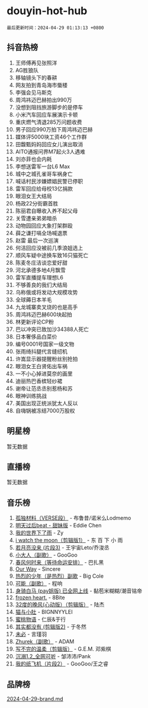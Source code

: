 # douyin-hot-hub

`最后更新时间：2024-04-29 01:13:13 +0800`

## 抖音热榜

1. 王师傅再见张照洋
1. AG胜狼队
1. 移轴镜头下的春耕
1. 网友拍到青岛海市蜃楼
1. 李强会见马斯克
1. 周鸿祎迈巴赫拍出990万
1. 没想到阻挡旅游脚步的是停车
1. 小米汽车回应车展演示卡顿
1. 重庆燃气清退285万问题收费
1. 男子回应990万拍下周鸿祎迈巴赫
1. 媒体评5000块工资46个工作群
1. 田馥甄妈妈回应女儿演出取消
1. AITO通报问界M7起火3人遇难
1. 刘亦菲也会内耗
1. 李想送雷军一台L6 Max
1. 城中之城孔雀哥车祸身亡
1. 喊话村民涉嫌嫖娼民警已停职
1. 雷军回应给母校13亿捐款
1. 眼泪女王大结局
1. 杨政22分街霸首胜
1. 陈丽君自曝收入养不起父母
1. 关雪遭亲弟弟暗杀
1. 动物园回应大象打架群殴
1. 薛之谦打嗝全场喊退票
1. 赵雷 最后一次巡演
1. 何洁回应没被前几季浪姐选上
1. 顺风车疑中途换车致16只猫死亡
1. 陈麦冬庄洁谈恋爱好甜
1. 河北承德多地4月飘雪
1. 雷军直播提车理想L6
1. 不够善良的我们大结局
1. 乌称俄或将发动大规模攻势
1. 全球薅日本羊毛
1. 九龙城寨卖叉烧的也是高手
1. 周鸿祎迈巴赫600块起拍
1. 林更新评论CP粉
1. 巴以冲突已致加沙34388人死亡
1. 日本奢侈品白菜价
1. 编号0001号国家一级文物
1. 张雨绮抖腿代言缝纫机
1. 许嵩显示器提醒粉丝别抢拍
1. 眼泪女王白贤佑出车祸
1. 一不小心掉进莫奈的画里
1. 迪丽热巴香槟轻纱裙
1. 谢帝让范丞丞别惹杨和苏
1. 眼神训练挑战
1. 美国出现正统派犹太人反以
1. 自嗨锅被冻结7000万股权

## 明星榜

暂无数据

## 直播榜

暂无数据

## 音乐榜

1. [孤独材料（VERSE段）](https://sf5-hl-cdn-tos.douyinstatic.com/obj/tos-cn-ve-2774/ocX7glDNHYlwFeYrGQfBZoThtvPWy8tCCEBGKQ) - 布鲁昔/诺米么Lodmemo
1. [明天过后beat - 甜妹版](https://sf6-cdn-tos.douyinstatic.com/obj/tos-cn-ve-2774/osMLYeeoMm04CZyaI91XUDF8OzLRLgePKALGHI) - Eddie Chen
1. [我的世界下了雨](https://sf6-cdn-tos.douyinstatic.com/obj/tos-cn-ve-2774/o85sBiwXIByH9bWIMAEEOoiQ1o1m9Afn15BspE) - Zy
1. [i watch the moon（剪辑版1）](https://sf5-hl-cdn-tos.douyinstatic.com/obj/tos-cn-ve-2774/o0I9mSChzHZANMJIEBfkCQzzg6N5WAcVtqft9P) - 东 百 下 小 雨
1. [若月亮没来 (片段3)](https://sf5-hl-cdn-tos.douyinstatic.com/obj/tos-cn-ve-2774/okfyEUsGW1B1ovJi5JiN9IjvAT2lMwA054GoEB) - 王宇宙Leto/乔浚丞
1. [小大人（副歌）](https://sf5-hl-cdn-tos.douyinstatic.com/obj/tos-cn-ve-2774/oIhaDwehWhLFsVIG7QIICLLazDNGJAGg5geeb4) - GooGoo
1. [春风何时来（等待命运安排）](https://sf3-cdn-tos.douyinstatic.com/obj/tos-cn-ve-2774/oICBNbD3gelMfB4WgiD1KI2jQtXZE2FgHLwtsl) - 巴扎黑
1. [Our Way](https://sf5-hl-cdn-tos.douyinstatic.com/obj/tos-cn-ve-2774/o8tPEkQgQNCe0DPeFwZzYrbqLlnzBBrYidWkEZ) - Sincere
1. [热烈的少年（是热烈）副歌](https://sf6-cdn-tos.douyinstatic.com/obj/tos-cn-ve-2774/owVNI0CLDAUMtSz6TEYvfFBFL4UDFFhLfgK8fa) - Big Cole
1. [可能（副歌）](https://sf27-cdn-tos.douyinstatic.com/obj/tos-cn-ve-2774/cde1731888894259b333569393c2fb51) - 程响
1. [身骑白马 (pay姐版) 已全网上线](https://sf3-cdn-tos.douyinstatic.com/obj/tos-cn-ve-2774/oQLO5ZgLsFkaDhdIIveF2zUCgfweY0gWaH4AQG) - 黏苞米糊糊/潮音铭帝
1. [frozen heart.](https://sf5-hl-cdn-tos.douyinstatic.com/obj/tos-cn-ve-2774/oIIWJfyjIACZA9zQMtnJ6hQQhFC4vhCupoRBsO) - 8Bite
1. [32度的晚风(心动版）（剪辑版）](https://sf5-hl-cdn-tos.douyinstatic.com/obj/tos-cn-ve-2774/owNyabsyWdzUulxhoJfK8IBXgp0UMQAHpvGh2B) - 陆杰
1. [猫与小肚](https://sf5-hl-cdn-tos.douyinstatic.com/obj/tos-cn-ve-2774/osZeoClMECgK8DYl6VebABgbchEtPYQjZEnRtd) - BIGNNYYLEI
1. [蜜桃物语](https://sf5-hl-cdn-tos.douyinstatic.com/obj/tos-cn-ve-2774/oIhOSCZtIACtYU4XQkngiW9kCBfVD1Fz9IYeqL) - 仁辰&于行
1. [其实都没有 (剪辑版2)](https://sf5-hl-cdn-tos.douyinstatic.com/obj/tos-cn-ve-2774/oEBNQenHZtBhxYjGgUDQk0BCHTigQafgFlbQ7k) - 于冬然
1. [未必](https://sf5-hl-cdn-tos.douyinstatic.com/obj/tos-cn-ve-2774/ogntQMFnKQDZUgTCYuJgfLEtleYZZFxBQqhhFB) - 言瑾羽
1. [Zhurek（副歌）](https://sf6-cdn-tos.douyinstatic.com/obj/tos-cn-ve-2774/ooQm8FBZQDlf0btEYgVpCcSCQfrdJGBEKZYBGS) - ADAM
1. [写不完的温柔（剪辑版）](https://sf3-cdn-tos.douyinstatic.com/obj/tos-cn-ve-2774/oYBzzZQJ233GfwkemJJffAIWgeIYrjZfWhHTcG) - G.E.M. 邓紫棋
1. [沉溺1.2_全网可听](https://sf27-cdn-tos.douyinstatic.com/obj/tos-cn-ve-2774/ok2QoiBqsWAX9McZmWiI9gAB0EzwD4Xj6yfmtH) - 邹沛沛/Pank
1. [我的纸飞机（片段2）](https://sf5-hl-cdn-tos.douyinstatic.com/obj/tos-cn-ve-2774/oM2ZrKcg2CD5AeRB2gkeXOFB1IxAGJdZPazYHf) - GooGoo/王之睿

## 品牌榜

[2024-04-29-brand.md](2024-04-29-brand.md)
